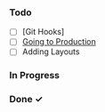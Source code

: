### Todo
- [ ] [Git Hooks]
- [ ] [Going to Production](https://nextjs.org/docs/going-to-production)
- [ ] Adding Layouts

### In Progress

### Done ✓


